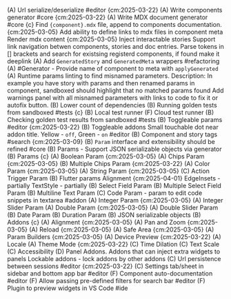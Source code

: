 
(A) Url serialize/deserialize #editor {cm:2025-03-22}
(A) Write components generator #core {cm:2025-03-22}
(A) Write MDX document generator #core {c}
  Find `{component}.mdx` file, append to components documentation. {cm:2025-03-05}
  Add ability to define links to mdx files in component meta
  Render mdx content {cm:2025-03-05}
  Inject interactable stories
  Support link navigation betwen components, stories and doc entries.
  Parse tokens in [] brackets and search for existsing registerd components, if found make it deeplink
(A) Add `GeneratedStory` and `GeneratedMeta` wrappers #refactoring
(A) #Generator - Provide name of component to meta with `applyGenerated`
(A) Runtime params linting to find misnamed parameters.
  Description: In example you have story with params and then renamed params in component, sandboxed should highlight that no matched params found
  Add warnings panel with all misnamed parameters with links to code to fix it or autofix button.
(B) Lower count of dependencies
(B) Running golden tests from sandboxed #tests {c}
  (B) Local test runner
  (F) Cloud test runner
(B) Checking golden test results from sandboxed #tests
(B) Toggleable params #editor {cm:2025-03-22}
(B) Toggleable addons Small touchable dot near addon title. Yellow - `off`, Green - `on` #editor
(B) Component and story tags #search {cm:2025-03-09}
(B) `Param` interface and extensibility should be refined #core
(B) Params - Support JSON serializable objects via generator
(B) Params {c}
  (A) Boolean Param {cm:2025-03-05}
  (A) Chips Param {cm:2025-03-05}
  (B) Multiple Chips Param {cm:2025-03-22}
  (A) Color Param {cm:2025-03-05}
  (A) String Param {cm:2025-03-05}
  (C) Action Trigger Param
  (B) Flutter params
    Alignment {cm:2025-04-01}
    EdgeInsets - partially
    TextStyle - partially
  (B) Select Field Param
  (B) Multiple Select Field Param
  (B) Multiline Text Param
  (C) Code Param - param to edit code snippets in textarea #addon
  (A) Integer Param {cm:2025-03-05}
  (A) Integer Slider Param
  (A) Double Param {cm:2025-03-05}
  (A) Double Slider Param
  (B) Date Param
  (B) Duration Param
  (B) JSON serializable objects
(B) Addons {c}
  (A) Alignment {cm:2025-03-05}
  (A) Pan and Zoom {cm:2025-03-05}
  (A) Reload {cm:2025-03-05}
  (A) Safe Area {cm:2025-03-05}
  (A) Param Builders {cm:2025-03-05}
  (A) Device Preview {cm:2025-03-22}
  (A) Locale
  (A) Theme Mode {cm:2025-03-22}
  (C) Time Dilation
  (C) Text Scale
  (C) Accessibility
  (D) Panel Addons. Addons that can inject extra widgets to panels
  Lockable addons - lock addons by other addons
(C) Url persistence between sessions #editor {cm:2025-03-22}
(C) Settings tab/sheet in sidebar and bottom app bar #editor
(F) Component auto-documentation #editor
(F) Allow passing pre-defined filters for search bar #editor
(F) Plugin to preview widgets in VS Code #ide

